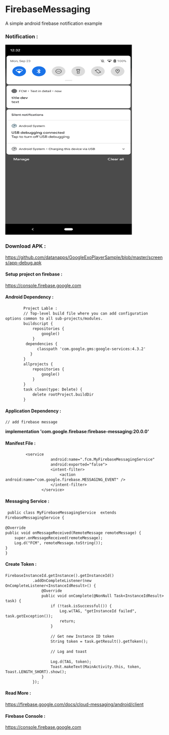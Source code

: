 # FirebaseMessaging
A simple android firebase notification example 

### Notification : 
<img src="https://github.com/datanapps/FirebaseMessaging/blob/master/screens/fcm_1.png" height="600" width="400">


### Download APK : 

https://github.com/datanapps/GoogleExoPlayerSample/blob/master/screens/app-debug.apk


#### Setup project on firebase :

https://console.firebase.google.com


#### Android Dependency :

            Project Lable : 
            // Top-level build file where you can add configuration options common to all sub-projects/modules.
            buildscript {
                repositories {
                    google()
                }
             dependencies {
                  classpath 'com.google.gms:google-services:4.3.2'
               }
            }
            allprojects {
                repositories {
                    google()
                }
            }
            task clean(type: Delete) {
                delete rootProject.buildDir
            }


#### Application Dependency : 

    // add firebase message
   **implementation 'com.google.firebase:firebase-messaging:20.0.0'**
   
#### Manifest File : 


             <service
                        android:name=".fcm.MyFirebaseMessagingService"
                        android:exported="false">
                        <intent-filter>
                            <action android:name="com.google.firebase.MESSAGING_EVENT" />
                        </intent-filter>
                    </service>


#### Messaging Service : 

     public class MyFirebaseMessagingService  extends FirebaseMessagingService {

    @Override
    public void onMessageReceived(RemoteMessage remoteMessage) {
        super.onMessageReceived(remoteMessage);
        Log.d("FCM", remoteMessage.toString());
    }
    }
    
    
#### Create Token :

    FirebaseInstanceId.getInstance().getInstanceId()
                .addOnCompleteListener(new OnCompleteListener<InstanceIdResult>() {
                    @Override
                    public void onComplete(@NonNull Task<InstanceIdResult> task) {
                        if (!task.isSuccessful()) {
                            Log.w(TAG, "getInstanceId failed", task.getException());
                            return;
                        }

                        // Get new Instance ID token
                        String token = task.getResult().getToken();

                        // Log and toast

                        Log.d(TAG, token);
                        Toast.makeText(MainActivity.this, token, Toast.LENGTH_SHORT).show();
                    }
                });
                
                
       
#### Read More :

https://firebase.google.com/docs/cloud-messaging/android/client


#### Firebase Console :

https://console.firebase.google.com
